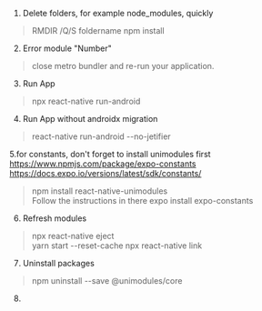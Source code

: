 1. Delete folders, for example node_modules, quickly
> RMDIR /Q/S foldername
> npm install

2. Error module "Number"
>  close metro bundler and re-run your application.

3. Run App
> npx react-native run-android   

4. Run App without androidx migration
> react-native run-android --no-jetifier       

5.for constants, don't forget to install unimodules first
https://www.npmjs.com/package/expo-constants
https://docs.expo.io/versions/latest/sdk/constants/
> npm install react-native-unimodules    
> Follow the instructions in there
> expo install expo-constants

6. Refresh modules 
> npx react-native eject   
> yarn start --reset-cache
> npx react-native link   

7. Uninstall packages
> npm uninstall --save @unimodules/core

8. 

